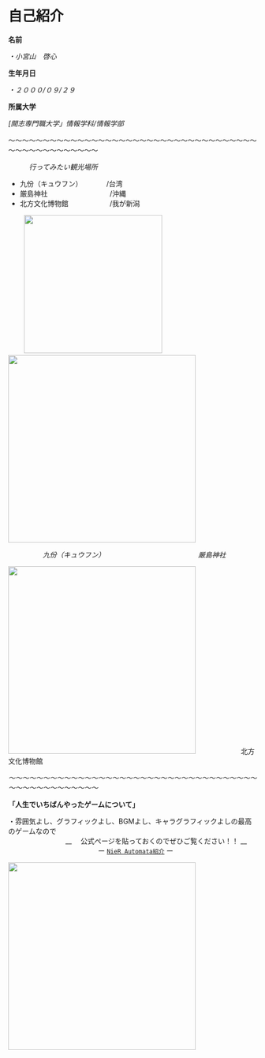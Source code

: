 # 自己紹介
 **名前**
 
*・小宮山　啓心*
  
  **生年月日**
　　 
   
  *・２０００/０９/２９*
  
   **所属大学**
   
   *[開志専門職大学」情報学科/情報学部*

〜〜〜〜〜〜〜〜〜〜〜〜〜〜〜〜〜〜〜〜〜〜〜〜〜〜〜〜〜〜〜〜〜〜〜〜〜〜〜〜〜〜〜〜〜〜〜〜〜

　　　*行ってみたい観光場所*
   - 九份（キュウフン）　　　　/台湾
   - 厳島神社　　　　　　　　　/沖縄
   - 北方文化博物館　　　　　　/我が新潟
      
      
    

　　
<img src="https://s3-ap-northeast-1.amazonaws.com/tabi-channel/upload_by_admin/taiwan04.jpg" width="280px">
<img src="https://tabizine.jp/wp-content/uploads/2014/06/12357-07.jpg" width="380px">

　　　　　*九份（キュウフン）*　　　　　　　　　　　　　　*厳島神社*

<img src="https://hoppou-bunka.com/wp/wp-content/themes/pixgraphy/img/top/slider_img5.jpg" width="380px">
　　　
   　　　北方文化博物館


*〜〜〜〜〜〜〜〜〜〜〜〜〜〜〜〜〜〜〜〜〜〜〜〜〜〜〜〜〜〜〜〜〜〜〜〜〜〜〜〜〜〜〜〜〜〜〜〜〜*

  **「人生でいちばんやったゲームについて」**
  
   ・雰囲気よし、グラフィックよし、BGMよし、キャラグラフィックよしの最高のゲームなので <br>
　　　　　　　　                 __ 　公式ページを貼っておくのでぜひご覧ください！！   __<br>
　　　　　　　　　　　　　ー                            [`NieR Automata紹介`](https://www.google.com/url?sa=t&rct=j&q=&esrc=s&source=web&cd=&ved=2ahUKEwiKz6HSw7_0AhU2xIsBHQDJAIcQFnoECAYQAQ&url=https%3A%2F%2Fwww.jp.square-enix.com%2Fnierautomata%2F&usg=AOvVaw2537c5uJpFJ0ugg8cDcWcR) ー


















<img src="https://www.platinumgames.co.jp/wp-content/uploads/2016/01/keyvisual_nier2.jpg" width="380px">
